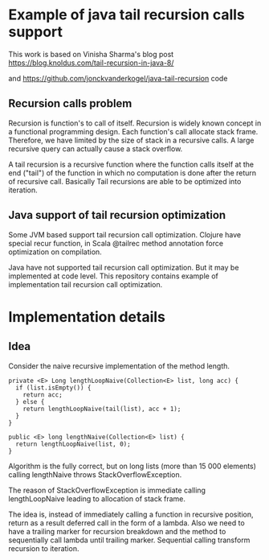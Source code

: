 # Example of java tail recursion calls support

This work is based on Vinisha Sharma's blog post 
https://blog.knoldus.com/tail-recursion-in-java-8/

and https://github.com/jonckvanderkogel/java-tail-recursion code

## Recursion calls problem
Recursion is function's to call of itself.
Recursion is widely known concept in a
functional programming design. 
Each function's call allocate stack frame. 
Therefore, we have limited by the size of stack 
in a recursive calls. 
A large recursive query can actually cause a stack overflow.

A tail recursion is a recursive function where 
the function calls itself at the end ("tail") 
of the function in which no computation is done 
after the return of recursive call.
Basically Tail recursions are able to be optimized 
into iteration.

## Java support of tail recursion optimization
Some JVM based support tail recursion call optimization.
Clojure have special recur function, in Scala @tailrec
method annotation force optimization on compilation. 

Java have not supported tail recursion call optimization.
But it may be implemented at code level. This repository 
contains example of implementation tail recursion call
optimization.

# Implementation details
## Idea
Сonsider the naive recursive implementation of the method 
length.
```
private <E> Long lengthLoopNaive(Collection<E> list, long acc) {
  if (list.isEmpty()) {
    return acc;
  } else {
    return lengthLoopNaive(tail(list), acc + 1);
  }
}

public <E> long lengthNaive(Collection<E> list) {
  return lengthLoopNaive(list, 0);
}
```
Algorithm is the fully correct, 
but on long lists (more than 15 000 elements)
calling lengthNaive throws StackOverflowException.

The reason of StackOverflowException is immediate
calling lengthLoopNaive leading to allocation of 
stack frame.

The idea is, instead of immediately calling a function in recursive position, 
return as a result deferred call in the form of a lambda.
Also we need to have a trailing marker for recursion breakdown 
 and the method to sequentially call lambda until
trailing marker.
Sequential calling transform recursion to iteration.



